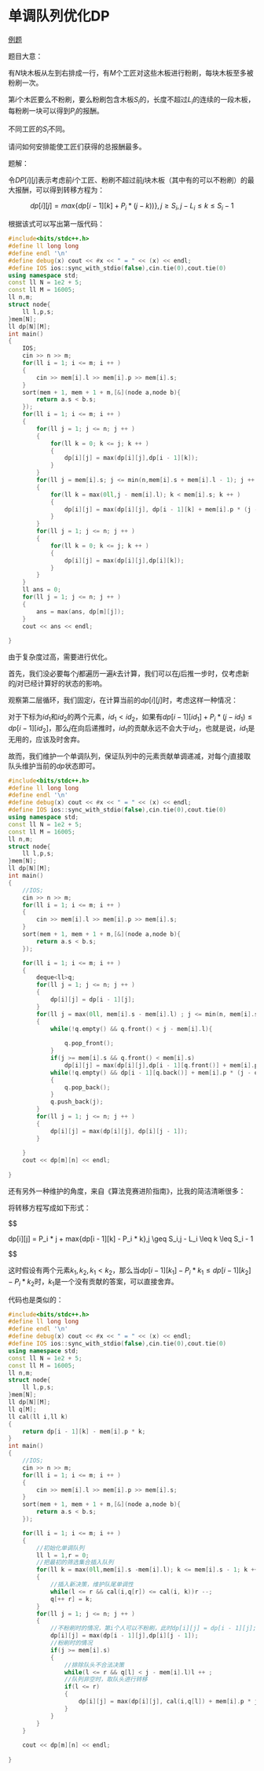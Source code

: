 # 单调队列优化DP


[例题](https://www.acwing.com/problem/content/300/)

题目大意：

有$N$块木板从左到右排成一行，有$M$个工匠对这些木板进行粉刷，每块木板至多被粉刷一次。

第$i$个木匠要么不粉刷，要么粉刷包含木板$S_i$的，长度不超过$L_i$的连续的一段木板，每粉刷一块可以得到$P_i$的报酬。

不同工匠的$S_i$不同。

请问如何安排能使工匠们获得的总报酬最多。

题解：

令$DP[i][j]$表示考虑前$i$个工匠、粉刷不超过前$j$块木板（其中有的可以不粉刷）的最大报酬，可以得到转移方程为：

$$
dp[i][j] = max\{dp[i - 1][k] + P_i * (j - k))\},j \geq S_i,j - L_i \leq k \leq S_i - 1
$$


根据该式可以写出第一版代码：

```cpp
#include<bits/stdc++.h>
#define ll long long
#define endl '\n'
#define debug(x) cout << #x << " = " << (x) << endl;
#define IOS ios::sync_with_stdio(false),cin.tie(0),cout.tie(0)
using namespace std;
const ll N = 1e2 + 5;
const ll M = 16005;
ll n,m;
struct node{
	ll l,p,s;
}mem[N];
ll dp[N][M];
int main()
{
	IOS;
	cin >> n >> m; 
	for(ll i = 1; i <= m; i ++ )
	{
		cin >> mem[i].l >> mem[i].p >> mem[i].s;
	}
	sort(mem + 1, mem + 1 + m,[&](node a,node b){
		return a.s < b.s;
	});
	for(ll i = 1; i <= m; i ++ )
	{
		for(ll j = 1; j <= n; j ++ )
		{
			for(ll k = 0; k <= j; k ++ )
			{
				dp[i][j] = max(dp[i][j],dp[i - 1][k]);
			}
		}
		for(ll j = mem[i].s; j <= min(n,mem[i].s + mem[i].l - 1); j ++ )
		{
			for(ll k = max(0ll,j - mem[i].l); k < mem[i].s; k ++ )
			{
				dp[i][j] = max(dp[i][j], dp[i - 1][k] + mem[i].p * (j - k));
			}
		}
		for(ll j = 1; j <= n; j ++ )
		{
			for(ll k = 0; k <= j; k ++ )
			{
				dp[i][j] = max(dp[i][j],dp[i][k]);
			}
		}
	}
	ll ans = 0;
	for(ll j = 1; j <= n; j ++ )
	{
		ans = max(ans, dp[m][j]);
	}
	cout << ans << endl;
	
}
```

由于复杂度过高，需要进行优化。

首先，我们没必要每个$j$都遍历一遍$k$去计算，我们可以在$j$后推一步时，仅考虑新的$j$对已经计算好的状态的影响。

观察第二层循环，我们固定$i$，在计算当前的$dp[i][j]$时，考虑这样一种情况：

对于下标为$id_1$和$id_2$的两个元素，$id_1 < id_2$，如果有$dp[i - 1][id_1] + P_i * (j - id_1) \leq dp[i - 1][id_2]$，那么$j$在向后递推时，$id_1$的贡献永远不会大于$id_2$，也就是说，$id_1$是无用的，应该及时舍弃。

故而，我们维护一个单调队列，保证队列中的元素贡献单调递减，对每个$j$直接取队头维护当前的$dp$状态即可。

```cpp
#include<bits/stdc++.h>
#define ll long long
#define endl '\n'
#define debug(x) cout << #x << " = " << (x) << endl;
#define IOS ios::sync_with_stdio(false),cin.tie(0),cout.tie(0)
using namespace std;
const ll N = 1e2 + 5;
const ll M = 16005;
ll n,m;
struct node{
	ll l,p,s;
}mem[N];
ll dp[N][M];
int main()
{
	//IOS;
	cin >> n >> m; 
	for(ll i = 1; i <= m; i ++ )
	{
		cin >> mem[i].l >> mem[i].p >> mem[i].s;
	}
	sort(mem + 1, mem + 1 + m,[&](node a,node b){
		return a.s < b.s;
	});

	for(ll i = 1; i <= m; i ++ )
	{		
		deque<ll>q;
		for(ll j = 1; j <= n; j ++ )
		{
			dp[i][j] = dp[i - 1][j];
		}
		for(ll j = max(0ll, mem[i].s - mem[i].l) ; j <= min(n, mem[i].s + mem[i].l - 1); j ++ )
		{
			while(!q.empty() && q.front() < j - mem[i].l){
			
				q.pop_front();
			}
			if(j >= mem[i].s && q.front() < mem[i].s)
				dp[i][j] = max(dp[i][j],dp[i - 1][q.front()] + mem[i].p * (j - q.front()));
			while(!q.empty() && dp[i - 1][q.back()] + mem[i].p * (j - q.back()) <= dp[i - 1][j] && j < mem[i].s)
			{
				q.pop_back();
			}
			q.push_back(j);
		}
		for(ll j = 1; j <= n; j ++ )
		{
			dp[i][j] = max(dp[i][j], dp[i][j - 1]);
		}
		
	}
	cout << dp[m][n] << endl;
	
}


```

还有另外一种维护的角度，来自《算法竞赛进阶指南》，比我的简洁清晰很多：



将转移方程写成如下形式：

$$ 

dp[i][j] = P_i * j + max\{dp[i - 1][k] - P_i * k\},j \geq S_i,j - L_i \leq k \leq S_i - 1 

$$

这时假设有两个元素$k_1,k_2,k_1 < k_2$，那么当$dp[i - 1][k_1] - P_i * k_1 \leq dp[i - 1][k_2] - P_i * k_2$时，$k_1$是一个没有贡献的答案，可以直接舍弃。

代码也是类似的：

```cpp
#include<bits/stdc++.h>
#define ll long long
#define endl '\n'
#define debug(x) cout << #x << " = " << (x) << endl;
#define IOS ios::sync_with_stdio(false),cin.tie(0),cout.tie(0)
using namespace std;
const ll N = 1e2 + 5;
const ll M = 16005;
ll n,m;
struct node{
	ll l,p,s;
}mem[N];
ll dp[N][M];
ll q[M];
ll cal(ll i,ll k)
{
	return dp[i - 1][k] - mem[i].p * k;
}
int main()
{
	//IOS;
	cin >> n >> m; 
	for(ll i = 1; i <= m; i ++ )
	{
		cin >> mem[i].l >> mem[i].p >> mem[i].s;
	}
	sort(mem + 1, mem + 1 + m,[&](node a,node b){
		return a.s < b.s;
	});

	for(ll i = 1; i <= m; i ++ )
	{	
		//初始化单调队列 
		ll l = 1,r = 0;
		//把最初的筛选集合插入队列 
		for(ll k = max(0ll,mem[i].s -mem[i].l); k <= mem[i].s - 1; k ++ )
		{
			//插入新决策，维护队尾单调性 
			while(l <= r && cal(i,q[r]) <= cal(i, k))r --;
			q[++ r] = k;
		}
		for(ll j = 1; j <= n; j ++ )
		{
			//不粉刷时的情况，第i个人可以不粉刷，此时dp[i][j] = dp[i - 1][j];第j块木板可以不粉刷，此时dp[i][j] = dp[i][j - 1] 
			dp[i][j] = max(dp[i - 1][j],dp[i][j - 1]);
			//粉刷时的情况 
			if(j >= mem[i].s)
			{
				//排除队头不合法决策 
				while(l <= r && q[l] < j - mem[i].l)l ++ ;
				//队列非空时，取队头进行转移 
				if(l <= r)
				{
					dp[i][j] = max(dp[i][j], cal(i,q[l]) + mem[i].p * j);
				}
			}
		}
	}
	
	cout << dp[m][n] << endl;
	
}


```











